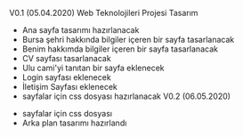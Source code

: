 V0.1 (05.04.2020)
 Web Teknolojileri Projesi Tasarım
 - Ana sayfa tasarımı hazırlanacak
 - Bursa şehri hakkında bilgiler içeren bir sayfa tasarlanacak
 - Benim hakkımda bilgiler içeren bir sayfa tasarlanacak
 - CV sayfası tasarlanacak
 - Ulu cami'yi tanıtan bir sayfa eklenecek
 - Login sayfası eklenecek
 - İletişim Sayfası eklenecek
 - sayfalar için css dosyası hazırlanacak
V0.2 (06.05.2020)
 + sayfalar için css dosyası
 + Arka plan tasarımı hazırlandı